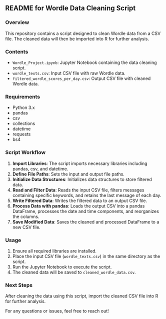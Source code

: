 ## README for Wordle Data Cleaning Script

### Overview
This repository contains a script designed to clean Wordle data from a CSV file. The cleaned data will then be imported into R for further analysis.

### Contents
- `Wordle_Project.ipynb`: Jupyter Notebook containing the data cleaning script.
- `wordle_texts.csv`: Input CSV file with raw Wordle data.
- `filtered_wordle_scores_per_day.csv`: Output CSV file with cleaned Wordle data.

### Requirements
- Python 3.x
- pandas
- csv
- collections
- datetime
- requests
- bs4

### Script Workflow
1. **Import Libraries**: The script imports necessary libraries including pandas, csv, and datetime.
2. **Define File Paths**: Sets the input and output file paths.
3. **Initialize Data Structures**: Initializes data structures to store filtered data.
4. **Read and Filter Data**: Reads the input CSV file, filters messages containing specific keywords, and retains the last message of each day.
5. **Write Filtered Data**: Writes the filtered data to an output CSV file.
6. **Process Data with pandas**: Loads the output CSV into a pandas DataFrame, processes the date and time components, and reorganizes the columns.
7. **Save Modified Data**: Saves the cleaned and processed DataFrame to a new CSV file.

### Usage
1. Ensure all required libraries are installed.
2. Place the input CSV file (`wordle_texts.csv`) in the same directory as the script.
3. Run the Jupyter Notebook to execute the script.
4. The cleaned data will be saved to `cleaned_wordle_data.csv`.

### Next Steps
After cleaning the data using this script, import the cleaned CSV file into R for further analysis.

For any questions or issues, feel free to reach out!
